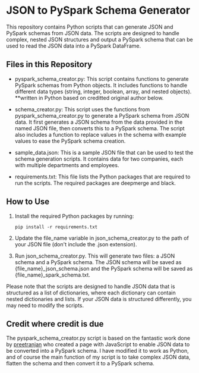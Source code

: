# JSON to PySpark Schema Generator
This repository contains Python scripts that can generate JSON and PySpark schemas from JSON data. The scripts are designed to handle complex, nested JSON structures and output a PySpark schema that can be used to read the JSON data into a PySpark DataFrame.

## Files in this Repository
- pyspark_schema_creator.py: This script contains functions to generate PySpark schemas from Python objects. It includes functions to handle different data types (string, integer, boolean, array, and nested objects). **written in Python based on creditted original author below.

- schema_creator.py: This script uses the functions from pyspark_schema_creator.py to generate a PySpark schema from JSON data. It first generates a JSON schema from the data provided in the named JSON file, then converts this to a PySpark schema. The script also includes a function to replace values in the schema with example values to ease the PySpark schema creation.

- sample_data.json: This is a sample JSON file that can be used to test the schema generation scripts. It contains data for two companies, each with multiple departments and employees.

- requirements.txt: This file lists the Python packages that are required to run the scripts. The required packages are deepmerge and black.

## How to Use
1. Install the required Python packages by running:
   ```
   pip install -r requirements.txt
   ```

2. Update the file_name variable in json_schema_creator.py to the path of your JSON file (don't include the .json extension).

3. Run json_schema_creator.py. This will generate two files: a JSON schema and a PySpark schema. The JSON schema will be saved as {file_name}_json_schema.json and the PySpark schema will be saved as {file_name}_spark_schema.txt.

Please note that the scripts are designed to handle JSON data that is structured as a list of dictionaries, where each dictionary can contain nested dictionaries and lists. If your JSON data is structured differently, you may need to modify the scripts.

## Credit where credit is due
The pyspark_schema_creator.py script is based on the fantastic work done by [preetranjan](https://preetranjan.github.io/pyspark-schema-generator/) who created a page with JavaScript to enable JSON data to be converted into a PySpark schema. I have modified it to work as Python, and of course the main function of my script is to take complex JSON data, flatten the schema and then convert it to a PySpark schema.
